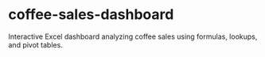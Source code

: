 # coffee-sales-dashboard
Interactive Excel dashboard analyzing coffee sales using formulas, lookups, and pivot tables.
